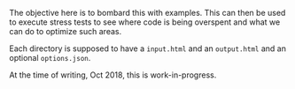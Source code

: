 The objective here is to bombard this with examples. This can then be
used to execute stress tests to see where code is being overspent and
what we can do to optimize such areas.

Each directory is supposed to have a `input.html` and an
`output.html` and an optional `options.json`.

At the time of writing, Oct 2018, this is work-in-progress.
